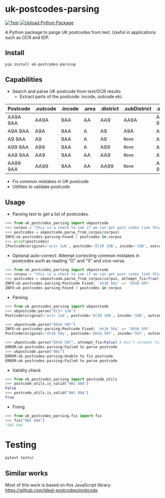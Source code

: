 # uk-postcodes-parsing

[![Test](https://github.com/anirudhgangwal/ukpostcodes/actions/workflows/test.yml/badge.svg)](https://github.com/anirudhgangwal/ukpostcodes/actions/workflows/test.yml) 
[![Upload Python Package](https://github.com/anirudhgangwal/ukpostcodes/actions/workflows/python-publish.yml/badge.svg)](https://github.com/anirudhgangwal/ukpostcodes/actions/workflows/python-publish.yml)

A Python package to parge UK postcodes from text. Useful in applications such as OCR and IDP.

## Install

```bash
pip install uk-postcodes-parsing
```

## Capabilities

- Search and parse UK postcode from text/OCR results
  - Extract parts of the postcode: incode, outcode etc.  


| Postcode | .outcode | .incode | .area | .district | .subDistrict | .sector | .unit |
|----------|----------|---------|-------|-----------|--------------|---------|-------|
| AA9A 9AA | AA9A     | 9AA     | AA    | AA9       | AA9A         | AA9A 9  | AA    |
| A9A 9AA  | A9A      | 9AA     | A     | A9        | A9A          | A9A 9   | AA    |
| A9 9AA   | A9       | 9AA     | A     | A9        | `None`       | A9 9    | AA    |
| A99 9AA  | A99      | 9AA     | A     | A99       | `None`       | A99 9   | AA    |
| AA9 9AA  | AA9      | 9AA     | AA    | AA9       | `None`       | AA9 9   | AA    |
| AA99 9AA | AA99     | 9AA     | AA    | AA99      | `None`       | AA99 9  | AA    |  

- Fix common mistakes in UK postcode
- Utilities to validate postcode


## Usage

- Parsing text to get a list of postcodes.

```python
>>> from uk_postcodes_parsing import ukpostcode
>>> corpus = "this is a check to see if we can get post codes liek thia ec1r 1ub , and that e3 4ss. But also eh16 50y and ei412"          
>>> postcodes = ukpostcode.parse_from_corpus(corpus)
INFO:uk-postcodes-parsing:Found 2 postcodes in corpus
>>> print(postcodes)
[Postcode(original='ec1r 1ub', postcode='EC1R 1UB', incode='1UB', outcode='EC1R', area='EC', district='EC1', sub_district='EC1R', sector='EC1R 1', unit='UB'), Postcode(original='e34ss', postcode='E3 4SS', incode='4SS', outcode='E3', area='E', district='E3', sub_district=None, sector='E3 4', unit='SS')]
```

- Optional auto-correct: Attempt correcting common mistakes in postcodes such as reading "O" and "0" and vice-versa.

```python
>>> from uk_postcodes_parsing import ukpostcode
>>> corpus = "this is a check to see if we can get post codes liek thia ec1r 1ub , and that e3 4ss. But also eh16 50y and ei412"          
>>> postcodes = ukpostcode.parse_from_corpus(corpus, attempt_fix=True)
INFO:uk-postcodes-parsing:Postcode Fixed: 'eh16 50y' => 'EH16 5OY'
INFO:uk-postcodes-parsing:Found 3 postcodes in corpus
```

- Parsing

```python
>>> from uk_postcodes_parsing import ukpostcode
>>> ukpostcode.parse("EC1r 1ub")
Postcode(original='ec1r 1ub', postcode='EC1R 1UB', incode='1UB', outcode='EC1R', area='EC', district='EC1', sub_district='EC1R', sector='EC1R 1', unit='UB')
```
```python
>>> ukpostcode.parse("EH16 50Y")
INFO:uk-postcodes-parsing:Postcode Fixed: 'eh16 50y' => 'EH16 5OY'
Postcode(original='eh16 50y', postcode='EH16 5OY', incode='5OY', outcode='EH16', area='EH', district='EH16', sub_district=None, sector='EH16 5', unit='OY')
```
```python
>>> ukpostcode.parse("EH16 50Y", attempt_fix=False) # Don't attempt fixes during parsing
ERROR:uk-postcodes-parsing:Failed to parse postcode
>>> ukpostcode.parse("0W1") 
ERROR:uk-postcodes-parsing:Unable to fix postcode
ERROR:uk-postcodes-parsing:Failed to parse postcode
```

- Validity check

```python
>>> from uk_postcodes_parsing import postcode_utils
>>> postcode_utils.is_valid("0W1 0AA")
False
>>> postcode_utils.is_valid("OW1 0AA")
True
```

- Fixing

```python
>>> from uk_postcodes_parsing.fix import fix
>>> fix("0W1 OAA") 
'OW1 0AA'
```

# Testing

```bash
pytest tests/
```

## Similar works

Most of this work is based on this JavaScript library: https://github.com/ideal-postcodes/postcode
